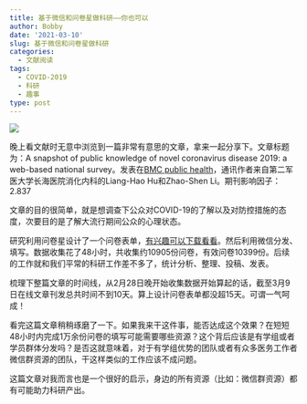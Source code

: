 ```yaml
---
title: 基于微信和问卷星做科研——你也可以
author: Bobby
date: '2021-03-10'
slug: 基于微信和问卷星做科研
categories:
  - 文献阅读
tags:
  - COVID-2019
  - 科研
  - 趣事
type: post
---
```


![](/postimg/202103/2021-03-10_004730.png)

晚上看文献时无意中浏览到一篇非常有意思的文章，拿来一起分享下。文章标题为：A snapshot of public knowledge of novel coronavirus disease 2019: a web-based national survey。发表在[BMC public health](https://bmcpublichealth.biomedcentral.com/)，通讯作者来自第二军医大学长海医院消化内科的Liang-Hao Hu和Zhao-Shen Li。期刊影响因子：2.837

文章的目的很简单，就是想调查下公众对COVID-19的了解以及对防控措施的态度，次要目的是了解大流行期间公众的心理状态。

研究利用问卷星设计了一个问卷表单，[有兴趣可以下载看看](https://static-content.springer.com/esm/art%3A10.1186%2Fs12889-021-10495-4/MediaObjects/12889_2021_10495_MOESM1_ESM.docx)。然后利用微信分发、填写。数据收集花了48小时，共收集约10905份问卷，有效问卷10399份。后续的工作就和我们平常的科研工作差不多了，统计分析、整理、投稿、发表。

梳理下整篇文章的时间线，从2月28日晚开始收集数据开始算起的话，截至3月9日在线文章刊发总共时间不到10天。算上设计问卷表单都没超15天。可谓一气呵成！

看完这篇文章稍稍琢磨了一下。如果我来干这件事，能否达成这个效果？在短短48小时内完成1万余份问卷的填写可能需要哪些资源？这个背后应该是有学组或者学员群体分发吗？是否这就意味着，对于有学组优势的团队或者有众多医务工作者微信群资源的团队，干这样类似的工作应该不成问题。

这篇文章对我而言也是一个很好的启示，身边的所有资源（比如：微信群资源）都有可能助力科研产出。